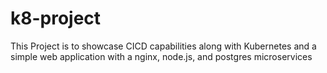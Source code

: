 # k8-project
This Project is to showcase CICD capabilities along with Kubernetes
and a simple web application with a nginx, node.js, and postgres microservices